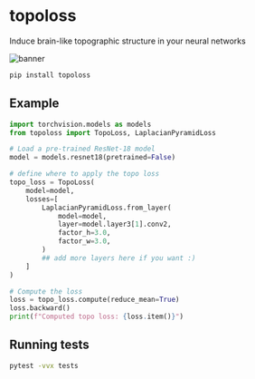 # topoloss

Induce brain-like topographic structure in your neural networks

![banner](https://github.com/user-attachments/assets/0b8ae5e0-175a-49ee-a690-1b4f89d9d0fd)

```bash
pip install topoloss
```

## Example

```python
import torchvision.models as models
from topoloss import TopoLoss, LaplacianPyramidLoss

# Load a pre-trained ResNet-18 model
model = models.resnet18(pretrained=False)

# define where to apply the topo loss
topo_loss = TopoLoss(
    model=model,
    losses=[
        LaplacianPyramidLoss.from_layer(
            model=model,
            layer=model.layer3[1].conv2,
            factor_h=3.0,
            factor_w=3.0,
        )
        ## add more layers here if you want :)
    ]
)

# Compute the loss
loss = topo_loss.compute(reduce_mean=True)
loss.backward()
print(f"Computed topo loss: {loss.item()}")
```

## Running tests

```bash
pytest -vvx tests
```
